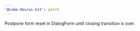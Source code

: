 ```yaml
---
'@cube-dev/ui-kit': patch
---
```


Postpone form reset in DialogForm until closing transition is over.
